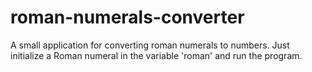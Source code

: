 # roman-numerals-converter

A small application for converting roman numerals to numbers.
Just initialize a Roman numeral in the variable 'roman' and run the program.